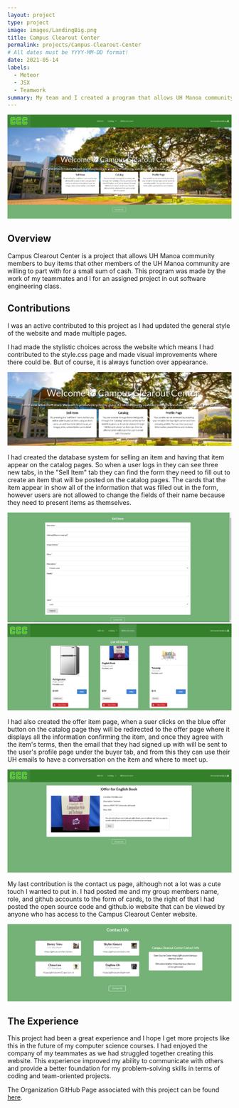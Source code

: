 ```yaml
---
layout: project
type: project
image: images/LandingBig.png
title: Campus Clearout Center
permalink: projects/Campus-Clearout-Center
# All dates must be YYYY-MM-DD format!
date: 2021-05-14
labels:
  - Meteor
  - JSX
  - Teamwork
summary: My team and I created a program that allows UH Manoa community members to buy items that are new, used, or old
---
```


<img class="ui image" src="../images/LandingBig.png">

## Overview
Campus Clearout Center is a project that allows UH Manoa community members to buy items that other members of the UH Manoa community are willing to part with for a small sum
of cash. This program was made by the work of my teammates and I for an assigned project in out software engineering class.

## Contributions
I was an active contributed to this project as I had updated the general style of the website and made multiple pages.

I had made the stylistic choices across the website which means I had contributed to the style.css page and made visual improvements where there could be. But of course,
it is always function over appearance.

<img class="ui image" src="../images/Landing.png">

I had created the database system for selling an item and having that item appear on the catalog pages. So when a user logs in they can see three new tabs, in the "Sell Item"
tab they can find the form they need to fill out to create an item that will be posted on the catalog pages. The cards that the item appear in show all of the information
that was filled out in the form, however users are not allowed to change the fields of their name because they need to present items as themselves.

<img class="ui image" src="../images/Sell.png">
<img class="ui image" src="../images/Catalog.png">

I had also created the offer item page, when a suer clicks on the blue offer button on the catalog page they will be redirected to the offer page where it displays all the
information confirming the item, and once they agree with the item's terms, then the email that they had signed up with will be sent to the user's profile page under the
buyer tab, and from this they can use their UH emails to have a conversation on the item and where to meet up.

<img class="ui image" src="../images/Offer.png">

My last contribution is the contact us page, although not a lot was a cute touch I wanted to put in. I had posted me and my group members name, role, and github accounts
to the form of cards, to the right of that I had posted the open source code and github.io website that can be viewed by anyone who has access to the Campus Clearout Center
website.

<img class="ui image" src="../images/Contact.png">

## The Experience
This project had been a great experience and I hope I get more projects like this in the future of my computer science courses. I had enjoyed the company of my teammates as
we had struggled together creating this website. This experience improved my ability to communicate with others and provide a better foundation for my problem-solving skills
in terms of coding and team-oriented projects.

The Organization GitHub Page associated with this project can be found [here](https://github.com/campus-clearout-center).



